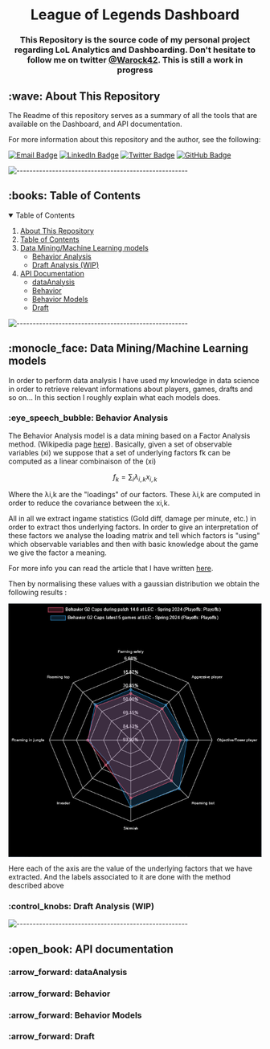 <!-- README.md -->

<h1 align="center" id="top">League of Legends Dashboard</h1>

<h3 align="center">This Repository is the source code of my personal project regarding LoL Analytics and Dashboarding. Don't hesitate to follow me on twitter <a href="https://twitter.com/Warock42">@Warock42</a>. This is still a work in progress</h3>

<h2 id="wave-about-this-repository">:wave: About This Repository</h2>
The Readme of this repository serves as a summary of all the tools that are available on the Dashboard, and API documentation. 

For more information about this repository and the author, see the following:


[![Email Badge](https://img.shields.io/badge/-Gmail-D14836?style=flat&logo=gmail&logoColor=white)](mailto:warock.analytics@gmail.com)
[![LinkedIn Badge](https://img.shields.io/badge/LinkedIn-0077B5?style=flat&logo=linkedin&logoColor=white)](https://www.linkedin.com/in/aymeric-vinot-869a60230/)
[![Twitter Badge](https://img.shields.io/badge/Twitter-1DA1F2?style=flat&logo=twitter&logoColor=white)](https://twitter.com/Warock42)
[![GitHub Badge](https://img.shields.io/badge/GitHub-100000?style=flat&logo=github&logoColor=white)](https://github.com/avinot244)

![-----------------------------------------------------](https://raw.githubusercontent.com/andreasbm/readme/master/assets/lines/water.png)

<!-- TABLE OF CONTENTS -->
<h2 id="book-table-of-contents">:books: Table of Contents</h2>
<details open="open">
  <summary>Table of Contents</summary>
  <ol>
    <li><a href="#wave-about-this-repository">About This Repository</a></li>
    <li><a href="#book-table-of-contents">Table of Contents</a></li>
    <li>
      <a href="#models">Data Mining/Machine Learning models</a>
      <ul>
        <li><a href="#behavior-analysis">Behavior Analysis</a></li>
        <li><a href="#draft-analysis">Draft Analysis (WIP)</a></li>
      </ul>
    </li>
    <li>
      <a href="#Api-documentation">API Documentation</a>
      <ul>
        <li><a href="#dataAnalysis">dataAnalysis</a></li>
        <li><a href="#Behavior">Behavior</a></li>
        <li><a href="#Behavior-models">Behavior Models</a></li>
        <li><a href="#Draft">Draft</a></li>
      </ul>
    </li>
  </ol>
</details>

![-----------------------------------------------------](https://raw.githubusercontent.com/andreasbm/readme/master/assets/lines/water.png)
<h2 id="models">:monocle_face: Data Mining/Machine Learning models</h2>
In order to perform data analysis I have used my knowledge in data science in order to retrieve relevant informations about players, games, drafts and so on... In this section I roughly explain what each models does.

<h3 id="behavior-analysis">:eye_speech_bubble: Behavior Analysis</h3>
The Behavior Analysis model is a data mining based on a Factor Analysis method. (Wikipedia page <a href="https://en.wikipedia.org/wiki/Factor_analysis">here</a>). Basically, given a set of observable variables (xi) we suppose that a set of underlying factors fk can be computed as a linear combinaison of the (xi)

$$
f_k = \sum_{i} λ_{i,k} x_{i,k}
$$

Where the λi,k are the "loadings" of our factors. These λi,k are computed in order to reduce the covariance between the xi,k. 

All in all we extract ingame statistics (Gold diff, damage per minute, etc.) in order to extract thos underlying factors. In order to give an interpretation of these factors we analyse the loading matrix and tell which factors is "using" which observable variables and then with basic knowledge about the game we give the factor a meaning. 

For more info you can read the article that I have written <a href="https://drive.google.com/file/d/1o6FcY_anyv7QE86N8dXMdxL2QZdNB26-/view?usp=sharing ">here</a>.

Then by normalising these values with a gaussian distribution we obtain the following results :
<div align="center">
  <img src="img/G2_Caps.PNG" align="center">
</div>

Here each of the axis are the value of the underlying factors that we have extracted. And the labels associated to it are done with the method described above

<h3 id="draft-analysis">:control_knobs: Draft Analysis (WIP)</h3>

![-----------------------------------------------------](https://raw.githubusercontent.com/andreasbm/readme/master/assets/lines/water.png)

<h2 id="Api-documentation">:open_book: API documentation</h2>

<h3 id="dataAnalysis">:arrow_forward: dataAnalysis</h3>
<h3 id="Behavior">:arrow_forward: Behavior</h3>
<h3 id="Behavior-modelos">:arrow_forward: Behavior Models</h3>
<h3 id="Draft">:arrow_forward: Draft</h3>